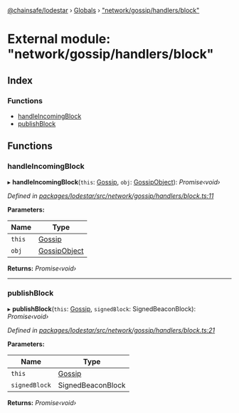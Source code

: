[@chainsafe/lodestar](../README.md) › [Globals](../globals.md) › ["network/gossip/handlers/block"](_network_gossip_handlers_block_.md)

# External module: "network/gossip/handlers/block"

## Index

### Functions

* [handleIncomingBlock](_network_gossip_handlers_block_.md#handleincomingblock)
* [publishBlock](_network_gossip_handlers_block_.md#publishblock)

## Functions

###  handleIncomingBlock

▸ **handleIncomingBlock**(`this`: [Gossip](../classes/_network_gossip_gossip_.gossip.md), `obj`: [GossipObject](_network_gossip_interface_.md#gossipobject)): *Promise‹void›*

*Defined in [packages/lodestar/src/network/gossip/handlers/block.ts:11](https://github.com/ChainSafe/lodestar/blob/533caff9e/packages/lodestar/src/network/gossip/handlers/block.ts#L11)*

**Parameters:**

Name | Type |
------ | ------ |
`this` | [Gossip](../classes/_network_gossip_gossip_.gossip.md) |
`obj` | [GossipObject](_network_gossip_interface_.md#gossipobject) |

**Returns:** *Promise‹void›*

___

###  publishBlock

▸ **publishBlock**(`this`: [Gossip](../classes/_network_gossip_gossip_.gossip.md), `signedBlock`: SignedBeaconBlock): *Promise‹void›*

*Defined in [packages/lodestar/src/network/gossip/handlers/block.ts:21](https://github.com/ChainSafe/lodestar/blob/533caff9e/packages/lodestar/src/network/gossip/handlers/block.ts#L21)*

**Parameters:**

Name | Type |
------ | ------ |
`this` | [Gossip](../classes/_network_gossip_gossip_.gossip.md) |
`signedBlock` | SignedBeaconBlock |

**Returns:** *Promise‹void›*
